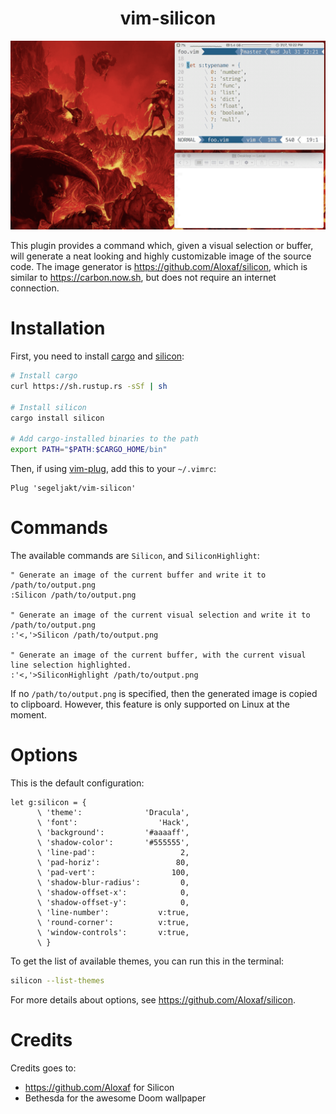 <h1 align="center">vim-silicon</h1>

<p align="center">
  <img width="800px" src="https://github.com/segeljakt/assets/blob/master/Silicon.gif?raw=true">
</p>

This plugin provides a command which, given a visual selection or buffer, will generate a neat looking and highly customizable image of the source code. The image generator is https://github.com/Aloxaf/silicon, which is similar to https://carbon.now.sh, but does not require an internet connection.

# Installation

First, you need to install [cargo](https://doc.rust-lang.org/cargo/getting-started/installation.html) and [silicon](https://github.com/Aloxaf/silicon):

```sh
# Install cargo
curl https://sh.rustup.rs -sSf | sh

# Install silicon
cargo install silicon

# Add cargo-installed binaries to the path
export PATH="$PATH:$CARGO_HOME/bin"
```

Then, if using [vim-plug](https://github.com/junegunn/vim-plug), add this to your `~/.vimrc`:

```vim
Plug 'segeljakt/vim-silicon'
```

# Commands

The available commands are `Silicon`, and `SiliconHighlight`:

```vim
" Generate an image of the current buffer and write it to /path/to/output.png
:Silicon /path/to/output.png

" Generate an image of the current visual selection and write it to /path/to/output.png
:'<,'>Silicon /path/to/output.png

" Generate an image of the current buffer, with the current visual line selection highlighted.
:'<,'>SiliconHighlight /path/to/output.png
```

If no `/path/to/output.png` is specified, then the generated image is copied to clipboard. However, this feature is only supported on Linux at the moment.

# Options

This is the default configuration:

```vim
let g:silicon = {
      \ 'theme':              'Dracula',
      \ 'font':                  'Hack',
      \ 'background':         '#aaaaff',
      \ 'shadow-color':       '#555555',
      \ 'line-pad':                   2,
      \ 'pad-horiz':                 80,
      \ 'pad-vert':                 100,
      \ 'shadow-blur-radius':         0,
      \ 'shadow-offset-x':            0,
      \ 'shadow-offset-y':            0,
      \ 'line-number':           v:true,
      \ 'round-corner':          v:true,
      \ 'window-controls':       v:true,
      \ }
```

To get the list of available themes, you can run this in the terminal:

```sh
silicon --list-themes
```

For more details about options, see https://github.com/Aloxaf/silicon.

# Credits

Credits goes to:

* https://github.com/Aloxaf for Silicon
* Bethesda for the awesome Doom wallpaper

